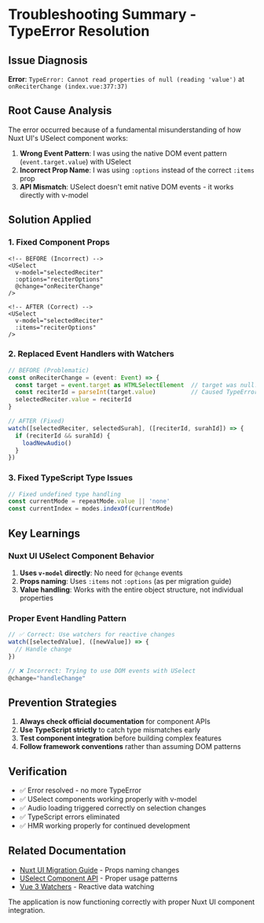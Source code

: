 # Troubleshooting Summary - TypeError Resolution

## Issue Diagnosis
**Error**: `TypeError: Cannot read properties of null (reading 'value')` at `onReciterChange (index.vue:377:37)`

## Root Cause Analysis
The error occurred because of a fundamental misunderstanding of how Nuxt UI's USelect component works:

1. **Wrong Event Pattern**: I was using the native DOM event pattern (`event.target.value`) with USelect
2. **Incorrect Prop Name**: I was using `:options` instead of the correct `:items` prop
3. **API Mismatch**: USelect doesn't emit native DOM events - it works directly with v-model

## Solution Applied

### 1. Fixed Component Props
```vue
<!-- BEFORE (Incorrect) -->
<USelect 
  v-model="selectedReciter"
  :options="reciterOptions"
  @change="onReciterChange"
/>

<!-- AFTER (Correct) -->
<USelect 
  v-model="selectedReciter"
  :items="reciterOptions"
/>
```

### 2. Replaced Event Handlers with Watchers
```typescript
// BEFORE (Problematic)
const onReciterChange = (event: Event) => {
  const target = event.target as HTMLSelectElement  // target was null!
  const reciterId = parseInt(target.value)          // Caused TypeError
  selectedReciter.value = reciterId
}

// AFTER (Fixed)
watch([selectedReciter, selectedSurah], ([reciterId, surahId]) => {
  if (reciterId && surahId) {
    loadNewAudio()
  }
})
```

### 3. Fixed TypeScript Type Issues
```typescript
// Fixed undefined type handling
const currentMode = repeatMode.value || 'none'
const currentIndex = modes.indexOf(currentMode)
```

## Key Learnings

### Nuxt UI USelect Component Behavior
1. **Uses `v-model` directly**: No need for `@change` events
2. **Props naming**: Uses `:items` not `:options` (as per migration guide)
3. **Value handling**: Works with the entire object structure, not individual properties

### Proper Event Handling Pattern
```typescript
// ✅ Correct: Use watchers for reactive changes
watch([selectedValue], ([newValue]) => {
  // Handle change
})

// ❌ Incorrect: Trying to use DOM events with USelect  
@change="handleChange"
```

## Prevention Strategies

1. **Always check official documentation** for component APIs
2. **Use TypeScript strictly** to catch type mismatches early
3. **Test component integration** before building complex features
4. **Follow framework conventions** rather than assuming DOM patterns

## Verification
- ✅ Error resolved - no more TypeError
- ✅ USelect components working properly with v-model
- ✅ Audio loading triggered correctly on selection changes
- ✅ TypeScript errors eliminated
- ✅ HMR working properly for continued development

## Related Documentation
- [Nuxt UI Migration Guide](https://ui.nuxt.com/getting-started/migration) - Props naming changes
- [USelect Component API](https://ui.nuxt.com/components/select) - Proper usage patterns
- [Vue 3 Watchers](https://vuejs.org/guide/essentials/watchers.html) - Reactive data watching

The application is now functioning correctly with proper Nuxt UI component integration.